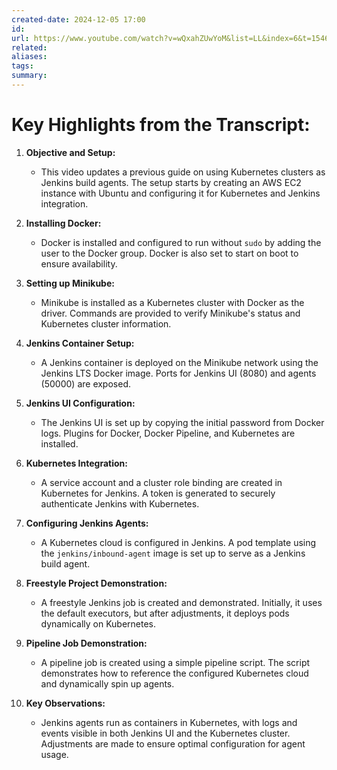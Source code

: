 ```yaml
---
created-date: 2024-12-05 17:00
id: 
url: https://www.youtube.com/watch?v=wQxahZUwYoM&list=LL&index=6&t=1546s
related: 
aliases: 
tags: 
summary:
---
```

# Key Highlights from the Transcript:

1. **Objective and Setup:**
    
    - This video updates a previous guide on using Kubernetes clusters as Jenkins build agents. The setup starts by creating an AWS EC2 instance with Ubuntu and configuring it for Kubernetes and Jenkins integration.
2. **Installing Docker:**
    
    - Docker is installed and configured to run without `sudo` by adding the user to the Docker group. Docker is also set to start on boot to ensure availability.
3. **Setting up Minikube:**
    
    - Minikube is installed as a Kubernetes cluster with Docker as the driver. Commands are provided to verify Minikube's status and Kubernetes cluster information.
4. **Jenkins Container Setup:**
    
    - A Jenkins container is deployed on the Minikube network using the Jenkins LTS Docker image. Ports for Jenkins UI (8080) and agents (50000) are exposed.
5. **Jenkins UI Configuration:**
    
    - The Jenkins UI is set up by copying the initial password from Docker logs. Plugins for Docker, Docker Pipeline, and Kubernetes are installed.
6. **Kubernetes Integration:**
    
    - A service account and a cluster role binding are created in Kubernetes for Jenkins. A token is generated to securely authenticate Jenkins with Kubernetes.
7. **Configuring Jenkins Agents:**
    
    - A Kubernetes cloud is configured in Jenkins. A pod template using the `jenkins/inbound-agent` image is set up to serve as a Jenkins build agent.
8. **Freestyle Project Demonstration:**
    
    - A freestyle Jenkins job is created and demonstrated. Initially, it uses the default executors, but after adjustments, it deploys pods dynamically on Kubernetes.
9. **Pipeline Job Demonstration:**
    
    - A pipeline job is created using a simple pipeline script. The script demonstrates how to reference the configured Kubernetes cloud and dynamically spin up agents.
10. **Key Observations:**
    
    - Jenkins agents run as containers in Kubernetes, with logs and events visible in both Jenkins UI and the Kubernetes cluster. Adjustments are made to ensure optimal configuration for agent usage.